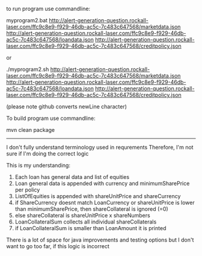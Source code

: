 to run program use commandline: 

myprogram2.bat http://alert-generation-question.rockall-laser.com/ffc9c8e9-f929-46db-ac5c-7c483c647568/marketdata.json http://alert-generation-question.rockall-laser.com/ffc9c8e9-f929-46db-ac5c-7c483c647568/loandata.json http://alert-generation-question.rockall-laser.com/ffc9c8e9-f929-46db-ac5c-7c483c647568/creditpolicy.json

or 

./myprogram2.sh http://alert-generation-question.rockall-laser.com/ffc9c8e9-f929-46db-ac5c-7c483c647568/marketdata.json http://alert-generation-question.rockall-laser.com/ffc9c8e9-f929-46db-ac5c-7c483c647568/loandata.json http://alert-generation-question.rockall-laser.com/ffc9c8e9-f929-46db-ac5c-7c483c647568/creditpolicy.json

(please note github converts newLine character)




To build program use commandline: 

mvn clean package

----------------------------------------
I don't fully understand terminology used in requrements
Therefore, I'm not sure if I'm doing the correct logic

This is my understanding:
1) Each loan has general data and list of equities
2) Loan general data is appended with currency and minimumSharePrice per policy
3) ListOfEquities is appended with shareUnitPrice and shareCurrency
4) if ShareCurrency doesnt match LoanCurrency or shareUnitPrice is lower than minimumSharePrice, then shareCollateral is ignored (=0)
5)  else shareCollateral is shareUnitPrice x shareNumbers
6) LoanCollateralSum collects all individual shareCollaterals
7) if LoanCollateralSum is smaller than LoanAmount it is printed

There is a lot of space for java improvements and testing options
but I don't want to go too far, if this logic is incorrect
